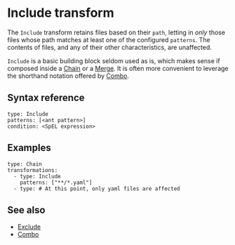 # Include transform

The `Include` transform retains files based on their `path`, letting in _only_ those files
whose path matches at least one of the configured `patterns`.
The contents of files, and any of their other characteristics, are unaffected.

`Include` is a basic building block seldom used as is, which
makes sense if composed inside a [Chain](chain.md) or a [Merge](merge.hbs.md).
It is often more convenient to leverage the shorthand notation offered
by [Combo](combo.hbs.hbs.md).

## <a id="syntax-ref"></a>Syntax reference

```
type: Include
patterns: [<ant pattern>]
condition: <SpEL expression>
```

## <a id="examples"></a>Examples

```
type: Chain
transformations:
  - type: Include
    patterns: ["**/*.yaml"]
  - type: # At this point, only yaml files are affected
```

## See also

* [Exclude](exclude.hbs.hbs.md)
* [Combo](combo.hbs.hbs.md)   
